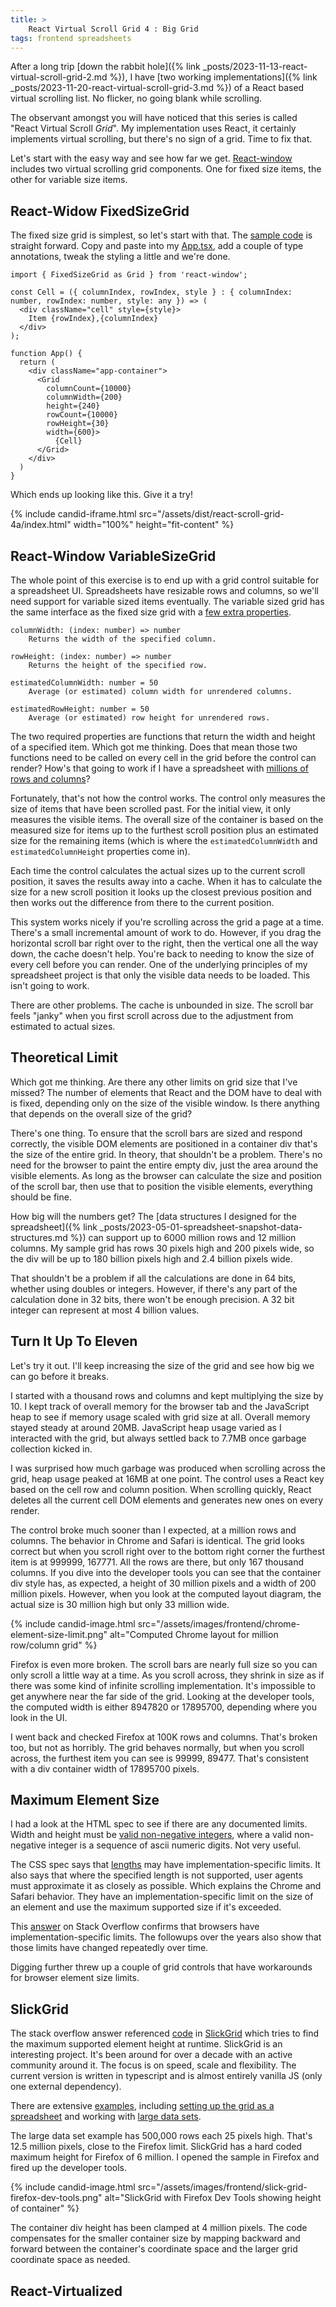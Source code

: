 ```yaml
---
title: >
    React Virtual Scroll Grid 4 : Big Grid
tags: frontend spreadsheets
---
```


After a long trip [down the rabbit hole]({% link _posts/2023-11-13-react-virtual-scroll-grid-2.md %}), I have [two working implementations]({% link _posts/2023-11-20-react-virtual-scroll-grid-3.md %}) of a React based virtual scrolling list. No flicker, no going blank while scrolling. 

The observant amongst you will have noticed that this series is called "React Virtual Scroll *Grid*". My implementation uses React, it certainly implements virtual scrolling, but there's no sign of a grid.  Time to fix that. 

Let's start with the easy way and see how far we get. [React-window](https://github.com/bvaughn/react-window) includes two virtual scrolling grid components. One for fixed size items, the other for variable size items. 

## React-Widow FixedSizeGrid

The fixed size grid is simplest, so let's start with that. The [sample code](https://react-window.vercel.app/#/examples/grid/fixed-size) is straight forward. Copy and paste into my [App.tsx](https://github.com/TheCandidStartup/react-virtual-scroll-grid/blob/c722aab688ada34e25770d3f5f75cc8da592ba42/src/App.tsx), add a couple of type annotations, tweak the styling a little and we're done.

```
import { FixedSizeGrid as Grid } from 'react-window';
 
const Cell = ({ columnIndex, rowIndex, style } : { columnIndex: number, rowIndex: number, style: any }) => (
  <div className="cell" style={style}>
    Item {rowIndex},{columnIndex}
  </div>
);

function App() {
  return (
    <div className="app-container">
      <Grid
        columnCount={10000}
        columnWidth={200}
        height={240}
        rowCount={10000}
        rowHeight={30}
        width={600}>
          {Cell}
      </Grid>
    </div>
  )
}
```

Which ends up looking like this. Give it a try!

{% include candid-iframe.html src="/assets/dist/react-scroll-grid-4a/index.html" width="100%" height="fit-content" %}

## React-Window VariableSizeGrid

The whole point of this exercise is to end up with a grid control suitable for a spreadsheet UI. Spreadsheets have resizable rows and columns, so we'll need support for variable sized items eventually. The variable sized grid has the same interface as the fixed size grid with a [few extra properties](https://react-window.vercel.app/#/api/VariableSizeGrid). 

```
columnWidth: (index: number) => number
    Returns the width of the specified column.

rowHeight: (index: number) => number
    Returns the height of the specified row.

estimatedColumnWidth: number = 50
    Average (or estimated) column width for unrendered columns. 

estimatedRowHeight: number = 50
    Average (or estimated) row height for unrendered rows. 
```

The two required properties are functions that return the width and height of a specified item. Which got me thinking. Does that mean those two functions need to be called on every cell in the grid before the control can render? How's that going to work if I have a spreadsheet with [millions of rows and columns](https://www.thecandidstartup.org/2023/01/30/boring-spreadsheet.html)?

Fortunately, that's not how the control works. The control only measures the size of items that have been scrolled past. For the initial view, it only measures the visible items. The overall size of the container is based on the measured size for items up to the furthest scroll position plus an estimated size for the remaining items (which is where the `estimatedColumnWidth` and `estimatedColumnHeight` properties come in).

Each time the control calculates the actual sizes up to the current scroll position, it saves the results away into a cache. When it has to calculate the size for a new scroll position it looks up the closest previous position and then works out the difference from there to the current position. 

This system works nicely if you're scrolling across the grid a page at a time. There's a small incremental amount of work to do. However, if you drag the horizontal scroll bar right over to the right, then the vertical one all the way down, the cache doesn't help. You're back to needing to know the size of every cell before you can render. One of the underlying principles of my spreadsheet project is that only the visible data needs to be loaded. This isn't going to work.

There are other problems. The cache is unbounded in size. The scroll bar feels "janky" when you first scroll across due to the adjustment from estimated to actual sizes. 

## Theoretical Limit

Which got me thinking. Are there any other limits on grid size that I've missed? The number of elements that React and the DOM have to deal with is fixed, depending only on the size of the visible window. Is there anything that depends on the overall size of the grid?

There's one thing. To ensure that the scroll bars are sized and respond correctly, the visible DOM elements are positioned in a container div that's the size of the entire grid. In theory, that shouldn't be a problem. There's no need for the browser to paint the entire empty div, just the area around the visible elements. As long as the browser can calculate the size and position of the scroll bar, then use that to position the visible elements, everything should be fine. 

How big will the numbers get? The [data structures I designed for the spreadsheet]({% link _posts/2023-05-01-spreadsheet-snapshot-data-structures.md %}) can support up to 6000 million rows and 12 million columns. My sample grid has rows 30 pixels high and 200 pixels wide, so the div will be up to 180 billion pixels high and 2.4 billion pixels wide. 

That shouldn't be a problem if all the calculations are done in 64 bits, whether using doubles or integers. However, if there's any part of the calculation done in 32 bits, there won't be enough precision. A 32 bit integer can represent at most 4 billion values. 

## Turn It Up To Eleven

Let's try it out. I'll keep increasing the size of the grid and see how big we can go before it breaks. 

I started with a thousand rows and columns and kept multiplying the size by 10. I kept track of overall memory for the browser tab and the JavaScript heap to see if memory usage scaled with grid size at all. Overall memory stayed steady at around 20MB. JavaScript heap usage varied as I interacted with the grid, but always settled back to 7.7MB once garbage collection kicked in. 

I was surprised how much garbage was produced when scrolling across the grid, heap usage peaked at 16MB at one point. The control uses a React key based on the cell row and column position. When scrolling quickly, React deletes all the current cell DOM elements and generates new ones on every render. 

The control broke much sooner than I expected, at a million rows and columns. The behavior in Chrome and Safari is identical. The grid looks correct but when you scroll right over to the bottom right corner the furthest item is at 999999, 167771. All the rows are there, but only 167 thousand columns. If you dive into the developer tools you can see that the container div style has, as expected,  a height of 30 million pixels and a width of 200 million pixels. However, when you look at the computed layout diagram, the actual size is 30 million high but only 33 million wide. 

{% include candid-image.html src="/assets/images/frontend/chrome-element-size-limit.png" alt="Computed Chrome layout for million row/column grid" %}

Firefox is even more broken. The scroll bars are nearly full size so you can only scroll a little way at a time. As you scroll across, they shrink in size as if there was some kind of infinite scrolling implementation. It's impossible to get anywhere near the far side of the grid. Looking at the developer tools, the computed width is either 8947820 or 17895700, depending where you look in the UI. 

I went back and checked Firefox at 100K rows and columns. That's broken too, but not as horribly. The grid behaves normally, but when you scroll across, the furthest item you can see is 99999, 89477. That's consistent with a div container width of 17895700 pixels.

## Maximum Element Size

I had a look at the HTML spec to see if there are any documented limits. Width and height must be [valid non-negative integers](https://html.spec.whatwg.org/#valid-non-negative-integer), where a valid non-negative integer is a sequence of ascii numeric digits. Not very useful. 

The CSS spec says that [lengths](https://drafts.csswg.org/css2/#length-units) may have implementation-specific limits. It also says that where the specified length is not supported, user agents must approximate it as closely as possible. Which explains the Chrome and Safari behavior. They have an implementation-specific limit on the size of an element and use the maximum supported size if it's exceeded.

This [answer](https://stackoverflow.com/a/10884837) on Stack Overflow confirms that browsers have implementation-specific limits. The followups over the years also show that those limits have changed repeatedly over time. 

Digging further threw up a couple of grid controls that have workarounds for browser element size limits.

## SlickGrid

The stack overflow answer referenced [code](https://github.com/6pac/SlickGrid/blob/a37d263ff315e9b2d2bb1a79efd9612095f46b5b/src/slick.grid.ts#L1240) in [SlickGrid](https://github.com/6pac/SlickGrid) which tries to find the maximum supported element height at runtime. SlickGrid is an interesting project. It's been around for over a decade with an active community around it. The focus is on speed, scale and flexibility. The current version is written in typescript and is almost entirely vanilla JS (only one external dependency). 

There are extensive [examples](https://github.com/6pac/SlickGrid/wiki/Examples), including [setting up the grid as a spreadsheet](https://6pac.github.io/SlickGrid/examples/example-spreadsheet.html) and working with [large data sets](https://6pac.github.io/SlickGrid/examples/example-optimizing-dataview.html).

The large data set example has 500,000 rows each 25 pixels high. That's 12.5 million pixels, close to the Firefox limit. SlickGrid has a hard coded maximum height for Firefox of 6 million. I opened the sample in Firefox and fired up the developer tools. 

{% include candid-image.html src="/assets/images/frontend/slick-grid-firefox-dev-tools.png" alt="SlickGrid with Firefox Dev Tools showing height of container" %}

The container div height has been clamped at 4 million pixels. The code compensates for the smaller container size by mapping backward and forward between the container's coordinate space and the larger grid coordinate space as needed.

## React-Virtualized



